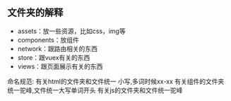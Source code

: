 ## 文件夹的解释

- assets：放一些资源，比如css，img等
- components：放组件
- network：跟路由相关的东西
- store：跟vuex有关的东西
- views：跟页面展示有关的东西

命名规范:
有关html的文件夹和文件统一 小写,多词时候xx-xx
有关组件的文件夹统一驼峰,文件统一大写单词开头
有关js的文件夹和文件统一驼峰
